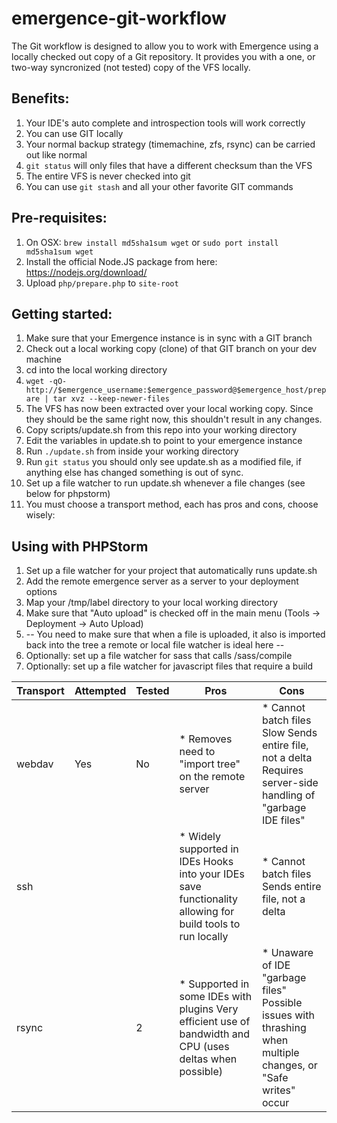 # emergence-git-workflow

The Git workflow is designed to allow you to work with Emergence using a locally checked out copy of a Git repository.
It provides you with a one, or two-way syncronized (not tested) copy of the VFS locally.

## Benefits:
1. Your IDE's auto complete and introspection tools will work correctly
2. You can use GIT locally
3. Your normal backup strategy (timemachine, zfs, rsync) can be carried out like normal
4. ``git status`` will only files that have a different checksum than the VFS
5. The entire VFS is never checked into git
6. You can use ``git stash`` and all your other favorite GIT commands

## Pre-requisites:
1. On OSX: ``brew install md5sha1sum wget`` or ``sudo port install md5sha1sum wget``
2. Install the official Node.JS package from here: https://nodejs.org/download/
3. Upload ``php/prepare.php`` to ``site-root``

## Getting started:
1. Make sure that your Emergence instance is in sync with a GIT branch
2. Check out a local working copy (clone) of that GIT branch on your dev machine
3. cd into the local working directory
4. ``wget -qO- http://$emergence_username:$emergence_password@$emergence_host/prepare | tar xvz --keep-newer-files``
5. The VFS has now been extracted over your local working copy. Since they should be the same right now, this shouldn't result in any changes.
6. Copy scripts/update.sh from this repo into your working directory
7. Edit the variables in update.sh to point to your emergence instance
8. Run ``./update.sh`` from inside your working directory
9. Run ``git status`` you should only see update.sh as a modified file, if anything else has changed something is out of sync.
10. Set up a file watcher to run update.sh whenever a file changes (see below for phpstorm)
11. You must choose a transport method, each has pros and cons, choose wisely:

## Using with PHPStorm
1. Set up a file watcher for your project that automatically runs update.sh
2. Add the remote emergence server as a server to your deployment options
3. Map your /tmp/label directory to your local working directory
4. Make sure that "Auto upload" is checked off in the main menu (Tools -> Deployment -> Auto Upload)
5. -- You need to make sure that when a file is uploaded, it also is imported back into the tree a remote or local file watcher is ideal here --
6. Optionally: set up a file watcher for sass that calls /sass/compile
7. Optionally: set up a file watcher for javascript files that require a build

| Transport | Attempted | Tested | Pros                                                                                                       | Cons                                                                                                          |
|-----------|-----------|--------|------------------------------------------------------------------------------------------------------------|---------------------------------------------------------------------------------------------------------------|
| webdav    | Yes       | No     | * Removes need to "import tree" on the remote server                                                       | * Cannot batch files Slow Sends entire file, not a delta Requires server-side handling of "garbage IDE files" |
| ssh       |           |        | * Widely supported in IDEs Hooks into your IDEs save functionality allowing for build tools to run locally | * Cannot batch files Sends entire file, not a delta                                                           |
| rsync     |           | 2      | * Supported in some IDEs with plugins Very efficient use of bandwidth and CPU (uses deltas when possible)  | * Unaware of IDE "garbage files" Possible issues with thrashing when multiple changes, or "Safe writes" occur |
